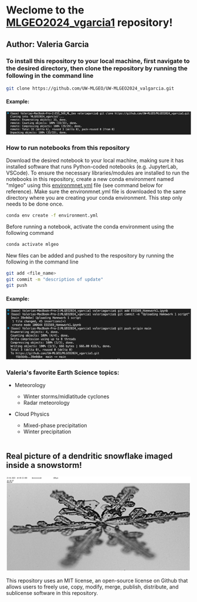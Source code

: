 # Weclome to the [MLGEO2024_vgarcia1](https://github.com/UW-MLGEO/MLGEO2024_vgarcia1.git) repository!

## Author: Valeria Garcia
### **To install this repository to your local machine, first navigate to the desired directory, then clone the repository by running the following in the command line**

```bash 
git clone https://github.com/UW-MLGEO/UW-MLGEO2024_valgarcia.git
```
#### Example:
![git clone](https://github.com/UW-MLGEO/MLGEO2024_vgarcia1/blob/main/git_clone_example.png?raw=true)

### **How to run notebooks from this repository**
Download the desired notebook to your local machine, making sure it has installed software that runs Python-coded notebooks (e.g. JupyterLab, VSCode).
To ensure the necessary libraries/modules are installed to run the notebooks in this repository, create a new conda environment named "mlgeo" using this [environmnet.yml](https://github.com/UW-MLGEO/MLGEO2024_vgarcia1/blob/main/environment.yml) file (see command below for reference). Make sure the environmnet.yml file is downloaded to the same directory where you are creating your conda environment. This step only needs to be done once.

```bash 
conda env create -f environment.yml
```

Before running a notebook, activate the conda environment using the following command

```bash 
conda activate mlgeo
```

New files can be added and pushed to the respository by running the following in the command line

```bash 
git add <file_name>
git commit -m "description of update"
git push
```
#### Example:
![git add,commit,push](https://github.com/UW-MLGEO/MLGEO2024_vgarcia1/blob/main/git_add_commit_push_example.png?raw=true)


### **Valeria's favorite Earth Science topics:**
* Meteorology
  * Winter storms/midlatitude cyclones
  * Radar meteorology
    
* Cloud Physics
  * Mixed-phase precipitation
  * Winter precipitation <br><br>

## Real picture of a dendritic snowflake imaged inside a snowstorm!
![dendritic particle](https://github.com/UW-MLGEO/MLGEO2024_vgarcia1/blob/main/aircraft.NASA_P3.20230123143012.PHIPS_camera_C1.png?raw=true)

This repository uses an MIT license, an open-source license on Github that allows users to freely use, copy, modify, merge, publish, distribute, and sublicense software in this repository.
